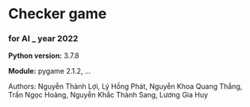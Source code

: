 # Checker game
### for **AI** _ year 2022

**Python version:** 3.7.8

**Module:**
    pygame 2.1.2,
    ... 

Authors: Nguyễn Thành Lợi, Lý Hồng Phát, Nguyễn Khoa Quang Thắng, Trần Ngọc Hoàng, Nguyễn Khắc Thành Sang, Lương Gia Huy
